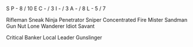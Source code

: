 S
P - 8 / 10
E
C -  / 3
I -  / 3
A -  / 8
L - 5 / 7

Rifleman
Sneak
Ninja 
Penetrator
Sniper
Concentrated Fire
Mister Sandman
Gun Nut
Lone Wanderer
Idiot Savant

Critical Banker
Local Leader
Gunslinger 
